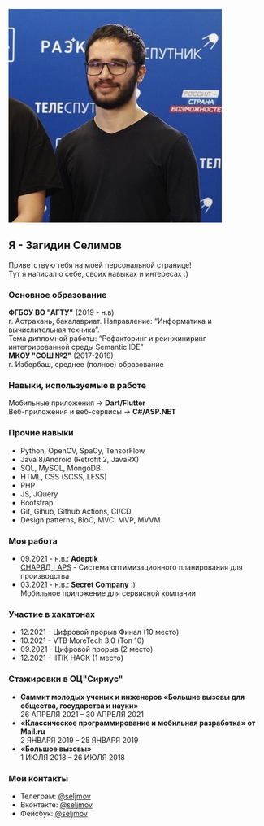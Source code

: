 ![im](im-420.jpg)

## Я - Загидин Селимов

Приветствую тебя на моей персональной странице!  
Тут я написал о себе, своих навыках и интересах :)

### Основное образование
**ФГБОУ ВО "АГТУ"** (2019 - н.в)  
г. Астрахань, бакалавриат.
Направление: “Информатика и
вычислительная техника”.  
Тема дипломной работы: “Рефакторинг и
реинжиниринг интегрированной среды
Semantic IDE”  
**МКОУ "СОШ №2"** (2017-2019)  
г. Избербаш, среднее (полное)
образование

### Навыки, используемые в работе
Мобильные приложения -> **Dart/Flutter**  
Веб-приложения и веб-сервисы -> **C#/ASP.NET**

### Прочие навыки
- Python, OpenCV, SpaCy, TensorFlow
- Java 8/Android (Retrofit 2, JavaRX)
- SQL, MySQL, MongoDB
- HTML, CSS (SCSS, LESS)
- PHP
- JS, JQuery
- Bootstrap
- Git, Gihub, Github Actions, CI/CD
- Design patterns, BloC, MVC, MVP, MVVM

### Моя работа
- 09.2021 - н.в.: **Adeptik**  
[СНАРЯД | APS](https://adeptik.com/snaryad-aps/) - Система оптимизационного планирования для производства
- 03.2021 - н.в.: **Secret Company** :)  
Мобильное приложение для сервисной компании

### Участие в хакатонах
- 12.2021 - Цифровой прорыв Финал (10 место)
- 10.2021 - VTB MoreTech 3.0 (Топ 10)
- 09.2021 - Цифровой прорыв (2 место)
- 12.2021 - IITIK HACK (1 место)

### Стажировки в ОЦ"Сириус"
- **Саммит молодых ученых и
инженеров «Большие вызовы для
общества, государства и науки»**  
26 АПРЕЛЯ 2021 – 30 АПРЕЛЯ 2021  
- **«Классическое
программирование и мобильная
разработка» от Mail.ru**  
2 ЯНВАРЯ 2019 – 25 ЯНВАРЯ 2019  
- **«Большое вызовы»**  
1 ИЮЛЯ 2018 – 26 ИЮЛЯ 2018  

### Мои контакты
- Телеграм: [@seljmov](https://t.me/seljmov)
- Вконтакте: [@seljmov](https://vk.com/seljmov)
- Фейсбук: [@seljmov](https://facebook.com/seljmov)